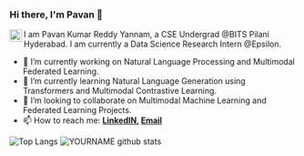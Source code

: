 ### Hi there, I'm Pavan 👋

<a href="https://in.linkedin.com/in/pavan-kumar-reddy-yannam">
  <img align="left" alt="Pavan | LinkedIN" width="22px" src="https://raw.githubusercontent.com/peterthehan/peterthehan/master/assets/linkedin.svg" />
</a>

I am Pavan Kumar Reddy Yannam, a CSE Undergrad @BITS Pilani Hyderabad. I am currently a Data Science Research Intern @Epsilon.

- 🔭 I’m currently working on Natural Language Processing and Multimodal Federated Learning.
- 🌱 I’m currently learning Natural Language Generation using Transformers and Multimodal Contrastive Learning.
- 👯 I’m looking to collaborate on Multimodal Machine Learning and Federated Learning Projects.
- 📫 How to reach me:
  **[LinkedIN](https://in.linkedin.com/in/pavan-kumar-reddy-yannam), [Email](ypavan2802@gmail.com)**

![Top Langs](https://github-readme-stats.vercel.app/api/top-langs/?username=PavanReddy28&layout=compact&hide_border=true)
![YOURNAME github stats](https://github-readme-stats.vercel.app/api?username=PavanReddy28&show_icons=true&hide_border=true)

<!-- 
- 🤔 I’m looking for help with ...
- 📫 How to reach me: ...
- 😄 Pronouns: ...
- ⚡ Fun fact: ...
 -->
